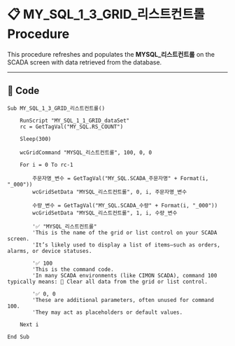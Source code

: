 # 📋 MY_SQL_1_3_GRID_리스트컨트롤 Procedure  

This procedure refreshes and populates the **MYSQL_리스트컨트롤** on the SCADA screen with data retrieved from the database.<br>

---

## 📑 Code  

```vbnet
Sub MY_SQL_1_3_GRID_리스트컨트롤()

    RunScript "MY_SQL_1_1_GRID_dataSet" 
    rc = GetTagVal("MY_SQL.RS_COUNT") 

    Sleep(300)

    wcGridCommand "MYSQL_리스트컨트롤", 100, 0, 0

    For i = 0 To rc-1

        주문자명_변수 = GetTagVal("MY_SQL.SCADA_주문자명" + Format(i, "_000")) 
        wcGridSetData "MYSQL_리스트컨트롤", 0, i, 주문자명_변수

        수량_변수 = GetTagVal("MY_SQL.SCADA_수량" + Format(i, "_000")) 
        wcGridSetData "MYSQL_리스트컨트롤", 1, i, 수량_변수

        '✅ "MYSQL_리스트컨트롤"
        'This is the name of the grid or list control on your SCADA screen.
        'It’s likely used to display a list of items—such as orders, alarms, or device statuses.

        '✅ 100
        'This is the command code.
        'In many SCADA environments (like CIMON SCADA), command 100 typically means: 🧹 Clear all data from the grid or list control.

        '✅ 0, 0
        'These are additional parameters, often unused for command 100.
        'They may act as placeholders or default values.

    Next i

End Sub
